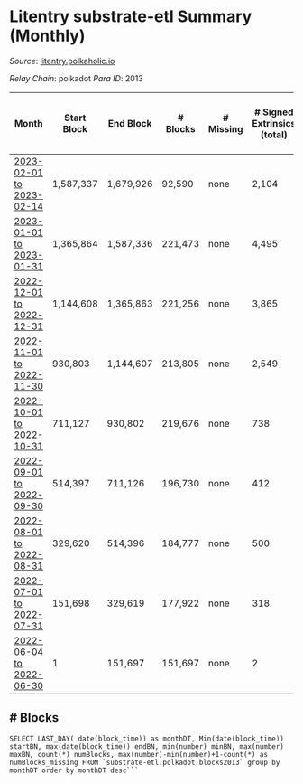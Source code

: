 # Litentry substrate-etl Summary (Monthly)

_Source_: [litentry.polkaholic.io](https://litentry.polkaholic.io)

*Relay Chain*: polkadot
*Para ID*: 2013



| Month | Start Block | End Block | # Blocks | # Missing | # Signed Extrinsics (total) | # Active Accounts (avg) | # Addresses with Balances (max) | Issues |
| ----- | ----------- | --------- | -------- | --------- | --------------------------- | ----------------------- | ------------------------------- | ------ |
| [2023-02-01 to 2023-02-14](/substrate-etl/polkadot/2013-litentry/2023-02-28.md) | 1,587,337 | 1,679,926 | 92,590 | none  | 2,104 | 80 | 4,762 | - | 
| [2023-01-01 to 2023-01-31](/substrate-etl/polkadot/2013-litentry/2023-01-31.md) | 1,365,864 | 1,587,336 | 221,473 | none  | 4,495 | 74 | 4,751 | - | 
| [2022-12-01 to 2022-12-31](/substrate-etl/polkadot/2013-litentry/2022-12-31.md) | 1,144,608 | 1,365,863 | 221,256 | none  | 3,865 | 64 | 4,741 | - | 
| [2022-11-01 to 2022-11-30](/substrate-etl/polkadot/2013-litentry/2022-11-30.md) | 930,803 | 1,144,607 | 213,805 | none  | 2,549 | 36 | 4,720 | - | 
| [2022-10-01 to 2022-10-31](/substrate-etl/polkadot/2013-litentry/2022-10-31.md) | 711,127 | 930,802 | 219,676 | none  | 738 | 15 | 4,678 | - | 
| [2022-09-01 to 2022-09-30](/substrate-etl/polkadot/2013-litentry/2022-09-30.md) | 514,397 | 711,126 | 196,730 | none  | 412 | 11 | 4,671 | - | 
| [2022-08-01 to 2022-08-31](/substrate-etl/polkadot/2013-litentry/2022-08-31.md) | 329,620 | 514,396 | 184,777 | none  | 500 | 12 | 4,671 | - | 
| [2022-07-01 to 2022-07-31](/substrate-etl/polkadot/2013-litentry/2022-07-31.md) | 151,698 | 329,619 | 177,922 | none  | 318 | 7 | 4,671 | - | 
| [2022-06-04 to 2022-06-30](/substrate-etl/polkadot/2013-litentry/2022-06-30.md) | 1 | 151,697 | 151,697 | none  | 2 |  | 16 | - | 

## # Blocks
```
SELECT LAST_DAY( date(block_time)) as monthDT, Min(date(block_time)) startBN, max(date(block_time)) endBN, min(number) minBN, max(number) maxBN, count(*) numBlocks, max(number)-min(number)+1-count(*) as numBlocks_missing FROM `substrate-etl.polkadot.blocks2013` group by monthDT order by monthDT desc```

